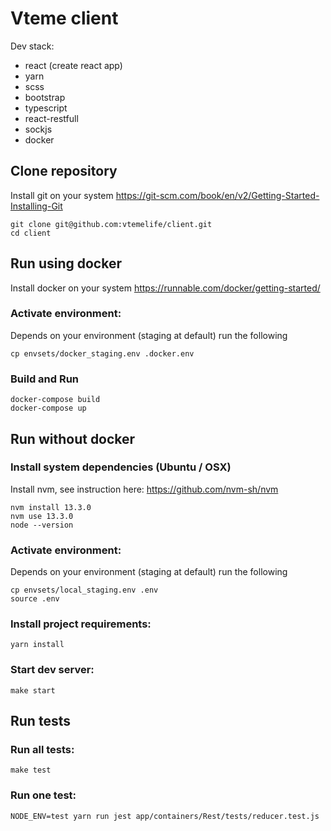 # Vteme client

Dev stack:
* react (create react app)
* yarn
* scss
* bootstrap
* typescript
* react-restfull
* sockjs
* docker

## Clone repository

Install git on your system https://git-scm.com/book/en/v2/Getting-Started-Installing-Git

```
git clone git@github.com:vtemelife/client.git
cd client
```

## Run using docker

Install docker on your system https://runnable.com/docker/getting-started/

### Activate environment:

Depends on your environment (staging at default) run the following

```
cp envsets/docker_staging.env .docker.env 
```

### Build and Run

```
docker-compose build
docker-compose up
```

## Run without docker

### Install system dependencies (Ubuntu / OSX)

Install nvm, see instruction here: https://github.com/nvm-sh/nvm

```
nvm install 13.3.0
nvm use 13.3.0
node --version
```

### Activate environment:

Depends on your environment (staging at default) run the following

```
cp envsets/local_staging.env .env 
source .env
```

### Install project requirements:

```
yarn install
```

### Start dev server:

```
make start
```

## Run tests

### Run all tests:

```
make test
```

### Run one test:

```
NODE_ENV=test yarn run jest app/containers/Rest/tests/reducer.test.js
```
